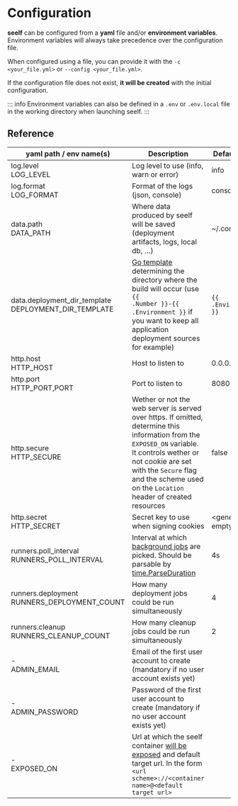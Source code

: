 # Configuration

**seelf** can be configured from a **yaml** file and/or **environment variables**. Environment variables will always take precedence over the configuration file.

When configured using a file, you can provide it with the `-c <your_file.yml>` or `--config <your_file.yml>`.

If the configuration file does not exist, **it will be created** with the initial configuration.

::: info
Environment variables can also be defined in a `.env` or `.env.local` file in the working directory when launching seelf.
:::

## Reference

| yaml path / env name(s)                                 | Description                                                                                                                                                                                                                                                 | Default value                         |
| ------------------------------------------------------- | ----------------------------------------------------------------------------------------------------------------------------------------------------------------------------------------------------------------------------------------------------------- | ------------------------------------- |
| log.level<br>LOG_LEVEL                                  | Log level to use (info, warn or error)                                                                                                                                                                                                                      | info                                  |
| log.format<br>LOG_FORMAT                                | Format of the logs (json, console)                                                                                                                                                                                                                          | console                               |
| data.path<br>DATA_PATH                                  | Where data produced by seelf will be saved (deployment artifacts, logs, local db, …)                                                                                                                                                                        | ~/.config/seelf                       |
| data.deployment_dir_template<br>DEPLOYMENT_DIR_TEMPLATE | [Go template](https://pkg.go.dev/text/template) determining the directory where the build will occur (use <code v-pre>{{ .Number }}-{{ .Environment }}</code> if you want to keep all application deployment sources for example)                           | <code v-pre>{{ .Environment }}</code> |
| http.host<br>HTTP_HOST                                  | Host to listen to                                                                                                                                                                                                                                           | 0.0.0.0                               |
| http.port<br>HTTP_PORT,PORT                             | Port to listen to                                                                                                                                                                                                                                           | 8080                                  |
| http.secure<br>HTTP_SECURE                              | Wether or not the web server is served over https. If omitted, determine this information from the `EXPOSED_ON` variable. It controls wether or not cookie are set with the `Secure` flag and the scheme used on the `Location` header of created resources | false                                 |
| http.secret<br>HTTP_SECRET                              | Secret key to use when signing cookies                                                                                                                                                                                                                      | &lt;generated if empty&gt;            |
| runners.poll_interval<br>RUNNERS_POLL_INTERVAL          | Interval at which [background jobs](/reference/jobs) are picked. Should be parsable by [time.ParseDuration](https://pkg.go.dev/time#ParseDuration)                                                                                                          | 4s                                    |
| runners.deployment<br>RUNNERS_DEPLOYMENT_COUNT          | How many deployment jobs could be run simultaneously                                                                                                                                                                                                        | 4                                     |
| runners.cleanup<br>RUNNERS_CLEANUP_COUNT                | How many cleanup jobs could be run simultaneously                                                                                                                                                                                                           | 2                                     |
| -<br>ADMIN_EMAIL                                        | Email of the first user account to create (mandatory if no user account exists yet)                                                                                                                                                                         |                                       |
| -<br>ADMIN_PASSWORD                                     | Password of the first user account to create (mandatory if no user account exists yet)                                                                                                                                                                      |                                       |
| -<br>EXPOSED_ON                                         | Url at which the seelf container [will be exposed](/guide/installation#exposing-seelf) and default target url. In the form `<url scheme>://<container name>@<default target url>`                                                                           |                                       |

